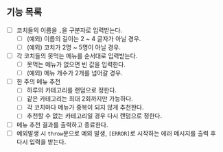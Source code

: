 ## 기능 목록

- [ ] 코치들의 이름을 `,`을 구분자로 입력받는다.
  - [ ] (예외) 이름의 길이는 2 ~ 4 글자가 아닐 경우.
  - [ ] (예외) 코치가 2명 ~ 5명이 아닐 경우.
- [ ] 각 코치들의 못먹는 메뉴를 순서대로 입력받는다.
  - [ ] 못먹는 메뉴가 없으면 빈 값을 입력한다.
  - [ ] (예외) 메뉴 개수가 2개를 넘어갈 경우.
- [ ] 한 주의 메뉴 추천
  - [ ] 하루의 카테고리를 랜덤으로 정한다.
  - [ ] 같은 카테고리는 최대 2회까지만 가능하다.
  - [ ] 각 코치마다 메뉴가 중복이 되지 않게 추천한다.
  - [ ] 추천할 수 없는 카테고리일 경우 다시 랜덤으로 정한다.
- [ ] 메뉴 추천 결과를 출력하고 종료한다.
- [ ] 예외발생 시 `throw`문으로 예외 발생, `[ERROR]`로 시작하는 에러 메시지를 출력 후 다시 입력을 받는다.
